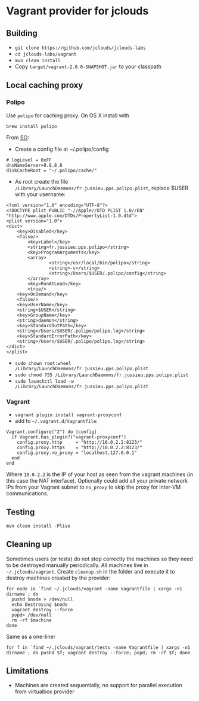 Vagrant provider for jclouds
============================

Building
--------

  * `git clone https://github.com/jclouds/jclouds-labs`
  * `cd jclouds-labs/vagrant`
  * `mvn clean install`
  * Copy `target/vagrant-2.0.0-SNAPSHOT.jar` to your classpath

Local caching proxy
-------------------

### Polipo

Use `polipo` for caching proxy. On OS X install with

```
brew install polipo
```

From [SO](http://superuser.com/questions/192696/how-can-i-make-tor-and-polipo-run-and-automatically-restart-using-launchd-on-m):

* Create a config file at ~/.polipo/config

```
# logLevel = 0xFF
dnsNameServer=8.8.8.8
diskCacheRoot = "~/.polipo/cache/"

```

* As root create the file `/Library/LaunchDaemons/fr.jussieu.pps.polipo.plist`, replace $USER with your username:
```
<?xml version="1.0" encoding="UTF-8"?>
<!DOCTYPE plist PUBLIC "-//Apple//DTD PLIST 1.0//EN" "http://www.apple.com/DTDs/PropertyList-1.0.dtd">
<plist version="1.0">
<dict>
    <key>Disabled</key>
    <false/>
        <key>Label</key>
        <string>fr.jussieu.pps.polipo</string>
        <key>ProgramArguments</key>
        <array>
                <string>/usr/local/bin/polipo</string>
                <string>-c</string>
                <string>/Users/$USER/.polipo/config</string>
        </array>
        <key>RunAtLoad</key>
        <true/>
    <key>OnDemand</key>
    <false/>
    <key>UserName</key>
    <string>$USER</string>
    <key>GroupName</key>
    <string>daemon</string>
    <key>StandardOutPath</key>
    <string>/Users/$USER/.polipo/polipo.log</string>
    <key>StandardErrorPath</key>
    <string>/Users/$USER/.polipo/polipo.log</string>
</dict>
</plist>
```

* `sudo chown root:wheel /Library/LaunchDaemons/fr.jussieu.pps.polipo.plist`
* `sudo chmod 755 /Library/LaunchDaemons/fr.jussieu.pps.polipo.plist`
* `sudo launchctl load -w /Library/LaunchDaemons/fr.jussieu.pps.polipo.plist`

### Vagrant

* `vagrant plugin install vagrant-proxyconf`
* add to `~/.vagrant.d/Vagrantfile`:

```
Vagrant.configure("2") do |config|
  if Vagrant.has_plugin?("vagrant-proxyconf")
    config.proxy.http     = "http://10.0.2.2:8123/"
    config.proxy.https    = "http://10.0.2.2:8123/"
    config.proxy.no_proxy = "localhost,127.0.0.1"
  end
end
```

Where `10.0.2.2` is the IP of your host as seen from the vagrant machines (in this case the NAT interface).
Optionally could add all your private network IPs from your Vagrant subnet to `no_proxy` to skip the proxy for inter-VM communications.

Testing
-----------

```
mvn clean install -Plive
```

Cleaning up
-----------

Sometimes users (or tests) do not stop correctly the machines so they need to be destroyed manually periodically.
All machines live in `~/.jclouds/vagrant`. Create `cleanup.sh` in the folder and execute it to destroy machines created by the provider:

```
for node in `find ~/.jclouds/vagrant -name Vagrantfile | xargs -n1 dirname`; do
  pushd $node > /dev/null
  echo Destroying $node
  vagrant destroy --force
  popd> /dev/null
  rm -rf $machine
done
```

Same as a one-liner

```
for f in `find ~/.jclouds/vagrant/tests -name Vagrantfile | xargs -n1 dirname`; do pushd $f; vagrant destroy --force; popd; rm -rf $f; done
```


Limitations
-----------

* Machines are created sequentially, no support for parallel execution from virtualbox provider
